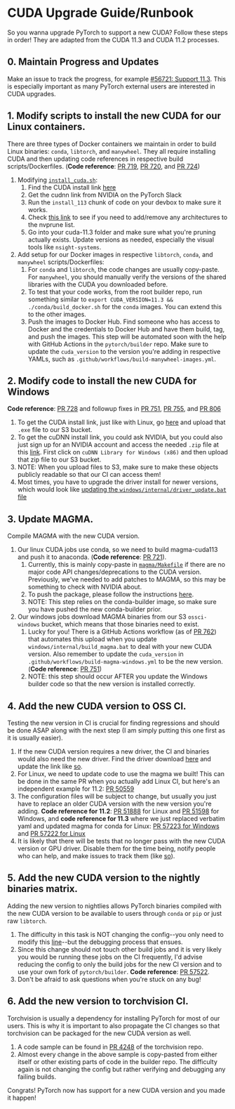 # CUDA Upgrade Guide/Runbook

So you wanna upgrade PyTorch to support a new CUDA? Follow these steps in order! They are adapted from the CUDA 11.3 and CUDA 11.2 processes.

## 0. Maintain Progress and Updates
Make an issue to track the progress, for example [#56721: Support 11.3](https://github.com/pytorch/pytorch/issues/56721). This is especially important as many PyTorch external users are interested in CUDA upgrades.

## 1. Modify scripts to install the new CUDA for our Linux containers.
There are three types of Docker containers we maintain in order to build Linux binaries: `conda`, `libtorch`, and `manywheel`. They all require installing CUDA and then updating code references in respective build scripts/Dockerfiles. (**Code reference**: [PR 719](https://github.com/pytorch/builder/pull/719), [PR 720](https://github.com/pytorch/builder/pull/720), and [PR 724](https://github.com/pytorch/builder/pull/724))
1. Modifying [`install_cuda.sh`](common/install_cuda.sh):
    1. Find the CUDA install link [here](https://developer.nvidia.com/cuda-downloads?target_os=Linux&target_arch=x86_64&=Debian&target_version=10&target_type=runfile_local)
    2. Get the cudnn link from NVIDIA on the PyTorch Slack
    3. Run the `install_113` chunk of code on your devbox to make sure it works.
    4. Check [this link](https://arnon.dk/matching-sm-architectures-arch-and-gencode-for-various-nvidia-cards/) to see if you need to add/remove any architectures to the nvprune list.
    5. Go into your cuda-11.3 folder and make sure what you're pruning actually exists. Update versions as needed, especially the visual tools like `nsight-systems`.
2. Add setup for our Docker images in respective `libtorch`, `conda`, and `manywheel` scripts/Dockerfiles:
    1. For `conda` and `libtorch`, the code changes are usually copy-paste. For `manywheel`, you should manually verify the versions of the shared libraries with the CUDA you downloaded before.
    2. To test that your code works, from the root builder repo, run something similar to `export CUDA_VERSION=11.3 && ./conda/build_docker.sh` for the `conda` images. You can extend this to the other images.
    3. Push the images to Docker Hub. Find someone who has access to Docker and the credentials to Docker Hub and have them build, tag, and push the images. This step will be automated soon with the help with GitHub Actions in the `pytorch/builder` repo. Make sure to update the `cuda_version` to the version you're adding in respective YAMLs, such as `.github/workflows/build-manywheel-images.yml`.

## 2. Modify code to install the new CUDA for Windows
**Code reference**: [PR 728](https://github.com/pytorch/builder/pull/728) and followup fixes in [PR 751](https://github.com/pytorch/builder/pull/751), [PR 755](https://github.com/pytorch/builder/pull/755), and [PR 806](https://github.com/pytorch/builder/pull/806)
1. To get the CUDA install link, just like with Linux, go [here](https://developer.nvidia.com/cuda-downloads?target_os=Windows&target_arch=x86_64&target_version=10&target_type=exe_local) and upload that `.exe` file to our S3 bucket.
2. To get the cuDNN install link, you could ask NVIDIA, but you could also just sign up for an NVIDIA account and access the needed `.zip` file at this [link](https://developer.nvidia.com/rdp/cudnn-download). First click on `cuDNN Library for Windows (x86)` and then upload that zip file to our S3 bucket.
3. NOTE: When you upload files to S3, make sure to make these objects publicly readable so that our CI can access them!
4. Most times, you have to upgrade the driver install for newer versions, which would look like [updating the `windows/internal/driver_update.bat` file](https://github.com/pytorch/builder/commit/9b997037e16eb3bc635e28d101c3297d7e4ead29)

## 3. Update MAGMA.
Compile MAGMA with the new CUDA version.
1. Our linux CUDA jobs use conda, so we need to build magma-cuda113 and push it to anaconda. (**Code reference**: [PR 721](https://github.com/pytorch/builder/pull/721)).
    1. Currently, this is mainly copy-paste in [`magma/Makefile`](magma/Makefile) if there are no major code API changes/deprecations to the CUDA version. Previously, we've needed to add patches to MAGMA, so this may be something to check with NVIDIA about.
    2. To push the package, please follow the instructions [here](https://github.com/pytorch/builder/tree/master/magma#pushing).
    3. NOTE: This step relies on the conda-builder image, so make sure you have pushed the new conda-builder prior.
2. Our windows jobs download MAGMA binaries from our S3 `ossci-windows` bucket, which means that those binaries need to exist.
    1. Lucky for you! There is a GitHub Actions workflow (as of [PR 762](https://github.com/pytorch/builder/pull/762)) that automates this upload when you update `windows/internal/build_magma.bat` to deal with your new CUDA version. Also remember to update the `cuda_version` in `.github/workflows/build-magma-windows.yml` to be the new version. (**Code reference**: [PR 751](https://github.com/pytorch/builder/pull/751))
    2. NOTE: this step should occur AFTER you update the Windows builder code so that the new version is installed correctly.

## 4. Add the new CUDA version to OSS CI.
Testing the new version in CI is crucial for finding regressions and should be done ASAP along with the next step (I am simply putting this one first as it is usually easier).
1. If the new CUDA version requires a new driver, the CI and binaries would also need the new driver. Find the driver download [here](https://www.nvidia.com/en-us/drivers/unix/) and update the link like [so](https://github.com/pytorch/pytorch/commit/fcf8b712348f21634044a5d76a69a59727756357).
2. For Linux, we need to update code to use the magma we built! This can be done in the same PR when you actually add Linux CI, but here's an independent example for 11.2: [PR 50559](https://github.com/pytorch/pytorch/pull/50559)
3. The configuration files will be subject to change, but usually you just have to replace an older CUDA version with the new version you're adding. **Code reference for 11.2**: [PR 51888](https://github.com/pytorch/pytorch/pull/51888) for Linux and [PR 51598](https://github.com/pytorch/pytorch/pull/51598) for Windows, and **code reference for 11.3** where we just replaced verbatim yaml and updated magma for conda for Linux: [PR 57223 for Windows](https://github.com/pytorch/pytorch/pull/57223) and [PR 57222 for Linux](https://github.com/pytorch/pytorch/pull/57222)
4. It is likely that there will be tests that no longer pass with the new CUDA version or GPU driver. Disable them for the time being, notify people who can help, and make issues to track them (like [so](https://github.com/pytorch/pytorch/issues/57482)).

## 5. Add the new CUDA version to the nightly binaries matrix.
Adding the new version to nightlies allows PyTorch binaries compiled with the new CUDA version to be available to users through `conda` or `pip` or just raw `libtorch`.
1. The difficulty in this task is NOT changing the config--you only need to modify this [line](https://github.com/pytorch/pytorch/blob/master/.circleci/cimodel/data/dimensions.py#L6)--but the debugging process that ensues.
2. Since this change should not touch other build jobs and it is very likely you would be running these jobs on the CI frequently, I'd advise reducing the config to only the build jobs for the new CI version and to use your own fork of `pytorch/builder`. **Code reference**: [PR 57522](https://github.com/pytorch/pytorch/pull/57522).
3. Don't be afraid to ask questions when you're stuck on any bug!

## 6. Add the new version to torchvision CI.
Torchvision is usually a dependency for installing PyTorch for most of our users. This is why it is important to also
propagate the CI changes so that torchvision can be packaged for the new CUDA version as well.
1. A code sample can be found in [PR 4248](https://github.com/pytorch/vision/pull/4248) of the torchvision repo.
2. Almost every change in the above sample is copy-pasted from either itself or other existing parts of code in the
builder repo. The difficulty again is not changing the config but rather verifying and debugging any failing builds.

Congrats! PyTorch now has support for a new CUDA version and you made it happen!